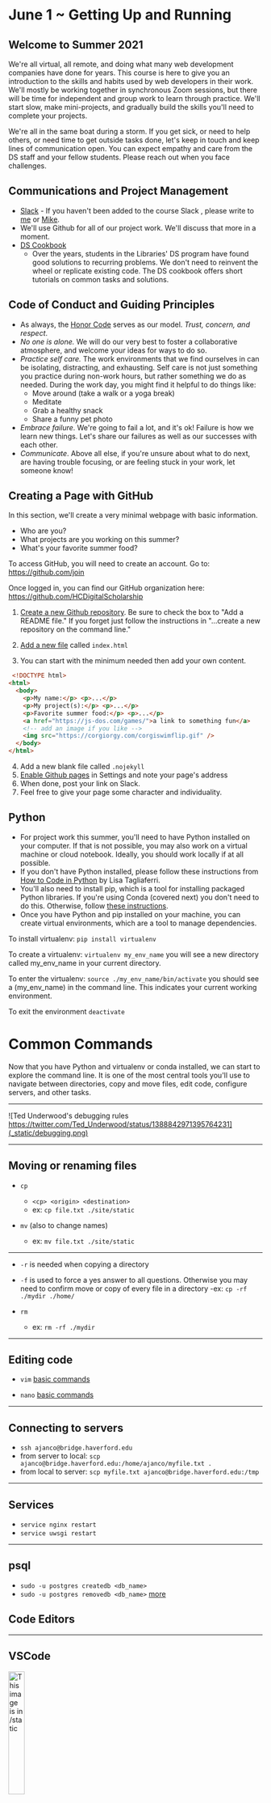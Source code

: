 June 1 ~ Getting Up and Running
============================

## Welcome to Summer 2021

We're all virtual, all remote, and doing what many web development companies have done for years.  This course is here to give you an introduction to the skills and habits used by web developers in their work.  We'll mostly be working together in synchronous Zoom sessions, but there will be time for independent and group work to learn through practice.  We'll start slow, make mini-projects, and gradually build the skills you'll need to complete your projects.

We're all in the same boat during a storm. If you get sick, or need to help others, or need time to get outside tasks done, let's keep in touch and keep lines of communication open.  You can expect empathy and care from the DS staff and your fellow students. Please reach out when you face challenges.     

## Communications and Project Management

- [Slack](https://haverfordds.slack.com) -  If you haven't been added to the course Slack , please write to [me](mailto:ajanco@haverford.edu) or [Mike](mailto:mzarafon@haverford.edu). 
- We'll use Github for all of our project work.  We'll discuss that more in a moment.    
- [DS Cookbook](https://github.com/HCDigitalScholarship/ds-cookbook)
   - Over the years, students in the Libraries' DS program have found good solutions to recurring problems. We don't need to reinvent the wheel or replicate existing code.  The DS cookbook offers short tutorials on common tasks and solutions.


## Code of Conduct and Guiding Principles

- As always, the <a href="https://honorcouncil.haverford.edu/the-code/" target="blank">Honor Code</a> serves as our model. _Trust, concern, and respect_.
- _No one is alone._ We will do our very best to foster a collaborative atmosphere, and welcome your ideas for ways to do so. 
- _Practice self care._ The work environments that we find ourselves in can be isolating, distracting, and exhausting. Self care is not just something you practice during non-work hours, but rather something we do as needed. During the work day, you might find it helpful to do things like:
    - Move around (take a walk or a yoga break)
    - Meditate
    - Grab a healthy snack
    - Share a funny pet photo
- _Embrace failure_. We're going to fail a lot, and it's ok! Failure is how we learn new things. Let's share our failures as well as our successes with each other.
- _Communicate_. Above all else, if you're unsure about what to do next, are having trouble focusing, or are feeling stuck in your work, let someone know!


## Creating a Page with GitHub

In this section, we'll create a very minimal webpage with basic information.
- Who are you?
- What projects are you working on this summer?
- What's your favorite summer food? 

To access GitHub, you will need to create an account. Go to: https://github.com/join  

Once logged in, you can find our GitHub organization here: https://github.com/HCDigitalScholarship


1. [Create a new Github repository](https://docs.github.com/en/github/getting-started-with-github/create-a-repo). Be sure to check the box to "Add a README file." If you forget just follow the instructions in "…create a new repository on the command line." 

2. [Add a new file](https://docs.github.com/en/github/managing-files-in-a-repository/creating-new-files) called `index.html`

3. You can start with the minimum needed then add your own content. 
```html
 <!DOCTYPE html>
<html>
  <body>
    <p>My name:</p> <p>...</p>
    <p>My project(s):</p> <p>...</p>
    <p>Favorite summer food:</p> <p>...</p>
    <a href="https://js-dos.com/games/">a link to something fun</a>
    <!-- add an image if you like -->
    <img src="https://corgiorgy.com/corgiswimflip.gif" />
  </body>
</html>
   ```
4. Add a new blank file called `.nojekyll`
5. [Enable Github pages](https://docs.github.com/en/github/working-with-github-pages/creating-a-github-pages-site#creating-your-site) in Settings and note your page's address
6. When done, post your link on Slack. 
7. Feel free to give your page some character and individuality. 


## Python

- For project work this summer, you'll need to have Python installed on your computer.  If that is not possible, you may also work on a virtual machine or cloud notebook.  Ideally, you should work locally if at all possible. 
- If you don't have Python installed, please follow these instructions from [How to Code in Python](https://www.digitalocean.com/community/books/digitalocean-ebook-how-to-code-in-python) by Lisa Tagliaferri.
- You'll also need to install pip, which is a tool for installing packaged Python libraries.  If you're using Conda (covered next) you don't need to do this.  Otherwise, follow [these instructions](https://pip.pypa.io/en/stable/installing/). 
- Once you have Python and pip installed on your machine, you can create virtual environments, which are a tool to manage dependencies.

To install virtualenv:
`pip install virtualenv`

To create a virtualenv:
`virtualenv my_env_name`
you will see a new directory called my_env_name in your current directory.

To enter the virtualenv:
`source ./my_env_name/bin/activate`
you should see a (my_env_name) in the command line.  This indicates your current working environment.  

To exit the environment `deactivate`

# Common Commands

Now that you have Python and virtualenv or conda installed, we can start to explore the command line.  It is one of the most central tools you'll use to navigate between directories, copy and move files, edit code, configure servers, and other tasks. 

---

![Ted Underwood's debugging rules https://twitter.com/Ted_Underwood/status/1388842971395764231](_static/debugging.png)

---

## Moving or renaming files
- `cp`
   - `<cp> <origin> <destination>`
   - ex: `cp file.txt ./site/static`

- `mv` (also to change names)
   - ex: `mv file.txt ./site/static`

---

- `-r` is needed when copying a directory
- `-f` is used to force a yes answer to all questions.  Otherwise you may need to confirm move or copy of every file in a directory
   -ex: `cp -rf ./mydir ./home/`

-  `rm`
   - ex: `rm -rf ./mydir`

---

## Editing code
- `vim` [basic commands](https://coderwall.com/p/adv71w/basic-vim-commands-for-getting-started)

- `nano` [basic commands](https://wiki.gentoo.org/wiki/Nano/Basics_Guide)

---

## Connecting to servers
- `ssh ajanco@bridge.haverford.edu`
- from server to local: `scp ajanco@bridge.haverford.edu:/home/ajanco/myfile.txt .`
- from local to server: `scp myfile.txt ajanco@bridge.haverford.edu:/tmp`

---

## Services
- `service nginx restart`
- `service uwsgi restart`

---

## psql 

- `sudo -u postgres createdb <db_name>`
- `sudo -u postgres removedb <db_name>`
[more](https://www.digitalocean.com/community/tutorials/how-to-install-and-use-postgresql-on-ubuntu-18-04)


## Code Editors 

---

## VSCode
<img src="https://user-images.githubusercontent.com/674621/71187801-14e60a80-2280-11ea-94c9-e56576f76baf.png" alt="This image is in /static" width="25%">

Visual Studio Code is currently one of the most popular code editors.  It's simple and handle most of what you'll need this semester. 

[Download here](https://code.visualstudio.com/)


---

<iframe width="100%" height="400px" src="https://www.youtube.com/embed/W--_EOzdTHk" frameborder="0" allow="accelerometer; autoplay; encrypted-media; gyroscope; picture-in-picture" allowfullscreen></iframe>

---

## PyCharm 

PyCharm is a full-featured Integrated Development Environment (IDE).  It basically does everything. As a student, you can sign up for a [free educational license here](https://www.jetbrains.com/community/education/#students).
Like Photoshop, PyCharm can feel a bit daunting at times and takes time to learn.  It does everything, but you need to learn how it does everything.  Many professional developers swear by it.  Andy's classes in graduate school used it, so it's something worth knowing, even if it's not your go-to code editor for every project. 

Real Python has a [great guide on PyCharm](https://realpython.com/pycharm-guide/) for further info.

---

<img src="https://lever-client-logos.s3.amazonaws.com/b2b59285-235a-438e-8acd-a00e9ff37245-1537838422416.png" width="25%" />

Whatever code editor you're using, we recommend also installing [Kite](https://www.kite.com/).

Kite is kind a great tool for seeing how other people write their code. As you write, the co-pilot will display the documentation for whatever you're using and share examples of how other people use that library.  It's a great way to keep track of current best practices and the range of opinions on how best to use particular tools. 

---

<video width="100%" controls autoplay name="media">
<source src="https://www.kite.com/wp-content/uploads/2020/05/JavaScript-video-main-light-mode-65-resolution.mp4" type="video/mp4">
</video>

---

<img src="https://warehouse-camo.ingress.cmh1.psfhosted.org/0fec70e46ca299f4ec9d49a417c04795107b74f0/68747470733a2f2f7261772e67697468756275736572636f6e74656e742e636f6d2f7073662f626c61636b2f6d61737465722f646f63732f5f7374617469632f6c6f676f322d726561646d652e706e67" width="25%" />

Developers are very picky about the look and style of their code.  One of the best ways to make your code less smelly is to use a code formatter.  [Black](https://pypi.org/project/black/) is very good for this.  

The main problem with Black is that is does all the work for you.  If you're interested in learning and better understanding the [Python PEP8 Style Guide](https://www.python.org/dev/peps/pep-0008/), PyCharm has style auto-suggest.  You can also [use pylint in VSCode](https://code.visualstudio.com/docs/python/linting).



## [Conda](https://www.anaconda.com/products/individual)

When working locally, I prefer anaconda. Conda is also very helpful if you're using a Windows machine.  It will give you a similar environment to those working on Unix and Linux machines.

Conda is very similar to virtualenv, but is able to handle far more complicated dependencies.  For example, if you are using a GPU for computation with the CUDA library it can be daunting to install all the dependencies by hand.  However, a simple `conda install tensorflow-gpu` or `conda install pytorch-gpu` will install everything you need.  It is also useful with C-compiled libraries such as OpenCV (`conda install opencv`).  

[cheat sheet](https://docs.conda.io/projects/conda/en/4.6.0/_downloads/52a95608c49671267e40c689e0bc00ca/conda-cheatsheet.pdf)


## Git and version control

We use git for everything.  You may already know and use it.  Whatever you already know, we'd like to spend a few minutes talking about how we use Git and what we expect you to know.  


---

Always first:
```git pull ```

If you're in a project directory that is tracked by git, `git pull` will check with GitHub for any new changes and update your local copy.  Imagine spending an hour writing code, it's brilliant, only to get a "merge conflict."  Someone else already wrote that.  

---

You can also:
```git status```

This will show any differences between your copy of the project and the repository. If you've added new files that need to be tracked, they'll appear in red.  As a habit, it's good to `git status` before you start a commit.  This will help you establish what's new and what will be added to the commit.

---

```git checkout```
This command is used to switch branches. The default branch is `master`. For many projects, you'll be asked to work on your own branch or to create a branch for each issue. You can change branches with `git checkout branch_name`. If you want to create a branch and move into it enter `git checkout -b ajanco`.    

---

```git add```
When you create a repository you use `git init`.  This tell git to track changes in a directory and its subdirectories. As you add new files to the folders, you need to tell git to track them.  You can use `git add .` to track all files, but this is sloppy.  Many many times you'll have throw away files or files with sensitive information that you don't want to push to GitHub. Just `git add my_file.txt` and it will start tracking a new file. 

---

```git commit -am "commit message"```
Now you just need to commit your changes.  The `-a` tag will include changes to all tracked files and `-m` appends a message.  Commit messages are not for you.  They're a message to other coders that explains what was accomplished in the commit. It's very tempting to flake on this and write "changed stuff" or "fixed bug."  In the commit we can see the changes that were made.  What we don't know is why the changes were made.  Give some context, name the issue or problem that you addressed: "Fixed Issue #23: images now sized correctly on mobile."  

[bonus: The Most Frequent Commit Messages on GitHub are Mostly Useless](https://ramiro.org/blog/most-frequent-github-commit-messages/)

---

```git push```

Now that your changes are staged, you can push them to the repository. They're now safe and living in the cloud.  Keep in mind that most of our projects are public and other people can see your code.  Never never ever ever please do not push settings_secret.py files or files with API keys, or other sensitive information.  Add all such files to `.gitignore`. They won't be tracked, and better yet, they'll never end up on the web.  People crawl GitHub for passwords and any sneaky ways to turn you project into a crypto-mining, spam sending, toxic malware festival.  Cleaning up a worm-infested meltdown is no fun.      

---

```git merge```
Let's say I added a new feature in the `ajanco` branch and they're ready to add to the project's code base. I'd switch back to master with `git checkout master` and then pull my changes from other branch with `git merge ajanco`. Alternatively, I can go to the project's GitHub page, click "Pull requests" and "New Pull Request."

In many projects, someone will be notified and inspect your new code.  You'll get comments back and it's a nice way to chit-chat about our work.  Once approved the code enters the master branch and will be deployed shortly.   

---

## further reading

[try.github.io](https://try.github.io/)

[Git Branching - Basic Branching and Merging](https://git-scm.com/book/en/v2/Git-Branching-Basic-Branching-and-Merging)

[The seven rules of a great Git commit message](https://chris.beams.io/posts/git-commit/)


## Web Development Community

- Industry is constantly changing as new frameworks are developed, standards change and fashion demands novelty.  To keep apace with the field, it's important to follow the discussion.  

Here are a few places that I follow for news:  
- [Medium](https://medium.com/)
- [Papers with Code](https://paperswithcode.com/)
- Twitter (here are some good people to follow)

Sebastián Ramírez  dev of FastAPI, Typer
@tiangolo
https://github.com/tiangolo

Erika Heidi, Digital Ocean Senior Technical Writer
@erikaheidi
http://www.erikaheidi.com/

Peter Baumgartner, Research Data Scientist
@pmbaumgartner
https://pmbaumgartner.github.io/

Sarah Drasner, CSS, Netlify
@sarah_edo
https://sarahdrasnerdesign.com/

Cassidy Williams
@cassidoo
https://cassidoo.co/

Mariatta, Python Core Developer
@mariatta
https://mariatta.ca/

Nina Zakharenko, Python
@nnja
https://www.nnja.io/

Ken Reitz, Requests, Python
@ken_reitz
https://kenreitz.org/

Lisa Tagliaferri, MIT, Digital Ocean, Python
@lisaironcutter
https://lisatagliaferri.com/

Simon Willison, co-creator of Django
@simonw
https://simonwillison.net/

Russell Keith-Magee, Django Core Developer
@freakboy3742

Matthew Honnibal, spaCy, Thinc, NLP
@honnibal
https://explosion.ai/about

Ines Montani, spaCy, Prodigy, Gatsby, UI
@_inesmontani
https://ines.io/

David Ha, research scientist at google brain in Tokyo
@hardmaru
https://otoro.net


